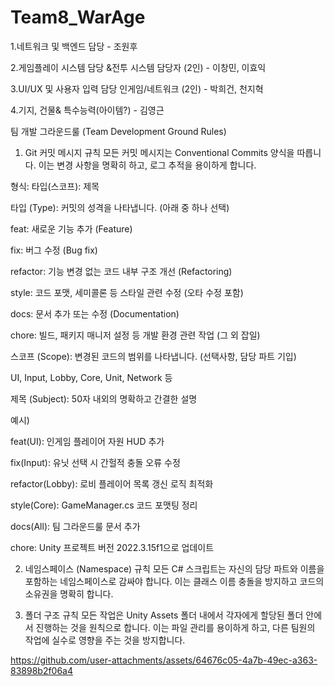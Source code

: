 # Team8_WarAge

1.네트워크 및 백엔드 담당 - 조원후


2.게임플레이 시스템 담당 &전투 시스템 담당자 (2인) - 이창민, 이효익


3.UI/UX 및 사용자 입력 담당 인게임/네트워크 (2인) - 박희건, 천지혁


4.기지, 건물& 특수능력(아이템?) - 김영근


팀 개발 그라운드룰 (Team Development Ground Rules)

1. Git 커밋 메시지 규칙
모든 커밋 메시지는 Conventional Commits 양식을 따릅니다. 이는 변경 사항을 명확히 하고, 로그 추적을 용이하게 합니다.

형식: 타입(스코프): 제목

타입 (Type): 커밋의 성격을 나타냅니다. (아래 중 하나 선택)

feat: 새로운 기능 추가 (Feature)

fix: 버그 수정 (Bug fix)

refactor: 기능 변경 없는 코드 내부 구조 개선 (Refactoring)

style: 코드 포맷, 세미콜론 등 스타일 관련 수정 (오타 수정 포함)

docs: 문서 추가 또는 수정 (Documentation)

chore: 빌드, 패키지 매니저 설정 등 개발 환경 관련 작업 (그 외 잡일)

스코프 (Scope): 변경된 코드의 범위를 나타냅니다. (선택사항, 담당 파트 기입)

UI, Input, Lobby, Core, Unit, Network 등

제목 (Subject): 50자 내외의 명확하고 간결한 설명

예시)

feat(UI): 인게임 플레이어 자원 HUD 추가

fix(Input): 유닛 선택 시 간헐적 충돌 오류 수정

refactor(Lobby): 로비 플레이어 목록 갱신 로직 최적화

style(Core): GameManager.cs 코드 포맷팅 정리

docs(All): 팀 그라운드룰 문서 추가

chore: Unity 프로젝트 버전 2022.3.15f1으로 업데이트


2. 네임스페이스 (Namespace) 규칙
모든 C# 스크립트는 자신의 담당 파트와 이름을 포함하는 네임스페이스로 감싸야 합니다. 이는 클래스 이름 충돌을 방지하고 코드의 소유권을 명확히 합니다.


3. 폴더 구조 규칙
모든 작업은 Unity Assets 폴더 내에서 각자에게 할당된 폴더 안에서 진행하는 것을 원칙으로 합니다. 이는 파일 관리를 용이하게 하고, 다른 팀원의 작업에 실수로 영향을 주는 것을 방지합니다.




https://github.com/user-attachments/assets/64676c05-4a7b-49ec-a363-83898b2f06a4




